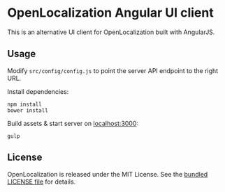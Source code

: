 # OpenLocalization Angular UI client

This is an alternative UI client for OpenLocalization built with AngularJS.

## Usage

Modify `src/config/config.js` to point the server API endpoint to the right URL.

Install dependencies:

```shell
npm install
bower install
```

Build assets & start server on [localhost:3000](http://localhost:3000):

```shell
gulp
```

## License

OpenLocalization is released under the MIT License. See the [bundled LICENSE file](LICENSE)
for details.
